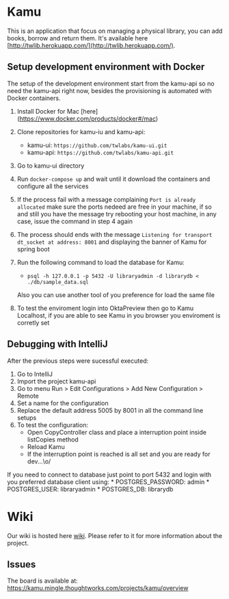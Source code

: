# Kamu

This is an application that focus on managing a physical library, you can add books, borrow and return them. It's available here [http://twlib.herokuapp.com/](http://twlib.herokuapp.com/).


## Setup development environment with Docker

The setup of the development environment start from the kamu-api so no need the kamu-api right now, besides the provisioning is automated with Docker containers.

1. Install Docker for Mac [here] (https://www.docker.com/products/docker#/mac)
2. Clone repositories for kamu-iu and kamu-api:
	* kamu-ui: `https://github.com/twlabs/kamu-ui.git`
	* kamu-api: `https://github.com/twlabs/kamu-api.git`
3. Go to kamu-ui directory
4. Run `docker-compose up` and wait until it download the containers and configure all the services
5. If the process fail with a message complaining `Port is already allocated` make sure the ports nedeed are free in your machine, if so and still you have the message try rebooting your host machine, in any case, issue the command in step 4 again
6. The process should ends with the message `Listening for transport dt_socket at address: 8001` and displaying the banner of Kamu for spring boot
7. Run the following command to load the database for Kamu:
	* `psql -h 127.0.0.1 -p 5432 -U libraryadmin -d librarydb < ./db/sample_data.sql`
	
	Also you can use another tool of you preference for load the same file
8. To test the enviroment login into OktaPreview then go to Kamu Localhost, if you are able to see Kamu in you browser you enviroment is corretly set

## Debugging with IntelliJ

After the previous steps were sucessful executed:

1. Go to IntelliJ
2. Import the project kamu-api
3. Go to menu Run > Edit Configurations > Add New Configuration > Remote
4. Set a name for the configuration
5. Replace the default address 5005 by 8001 in all the command line setups
6. To test the configuration:
	* Open CopyController class and place a interruption point inside listCopies method
	* Reload Kamu
	* If the interruption point is reached is all set and you are ready for dev...\o/

If you need to connect to database just point to port 5432 and login with you preferred database client using:
	* POSTGRES_PASSWORD: admin
	* POSTGRES_USER: libraryadmin
	* POSTGRES_DB: librarydb 

# Wiki

Our wiki is hosted here [wiki](https://github.com/tw-library/library-ui/wiki). Please refer to it for more information about the project.

## Issues

The board is available at: https://kamu.mingle.thoughtworks.com/projects/kamu/overview